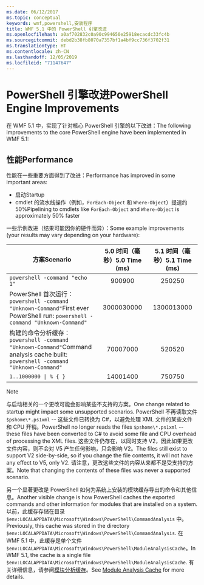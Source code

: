 ```yaml
---
ms.date: 06/12/2017
ms.topic: conceptual
keywords: wmf,powershell,安装程序
title: WMF 5.1 中的 PowerShell 引擎改进
ms.openlocfilehash: a0af702832c0a90c994650e25918ecacdc33fc4b
ms.sourcegitcommit: debd2b38fb8070a7357bf1a4bf9cc736f3702f31
ms.translationtype: HT
ms.contentlocale: zh-CN
ms.lasthandoff: 12/05/2019
ms.locfileid: "71147647"
---
```

# <a name="powershell-engine-improvements"></a><span data-ttu-id="5386b-103">PowerShell 引擎改进</span><span class="sxs-lookup"><span data-stu-id="5386b-103">PowerShell Engine Improvements</span></span>

<span data-ttu-id="5386b-104">在 WMF 5.1 中，实现了针对核心 PowerShell 引擎的以下改进：</span><span class="sxs-lookup"><span data-stu-id="5386b-104">The following improvements to the core PowerShell engine have been implemented in WMF 5.1:</span></span>

## <a name="performance"></a><span data-ttu-id="5386b-105">性能</span><span class="sxs-lookup"><span data-stu-id="5386b-105">Performance</span></span>

<span data-ttu-id="5386b-106">性能在一些重要方面得到了改进：</span><span class="sxs-lookup"><span data-stu-id="5386b-106">Performance has improved in some important areas:</span></span>

- <span data-ttu-id="5386b-107">启动</span><span class="sxs-lookup"><span data-stu-id="5386b-107">Startup</span></span>
- <span data-ttu-id="5386b-108">cmdlet 的流水线操作（例如，`ForEach-Object` 和 `Where-Object`）提速约 50%</span><span class="sxs-lookup"><span data-stu-id="5386b-108">Pipelining to cmdlets like `ForEach-Object` and `Where-Object` is approximately 50% faster</span></span>

<span data-ttu-id="5386b-109">一些示例改进（结果可能因你的硬件而异）：</span><span class="sxs-lookup"><span data-stu-id="5386b-109">Some example improvements (your results may vary depending on your hardware):</span></span>

| <span data-ttu-id="5386b-110">方案</span><span class="sxs-lookup"><span data-stu-id="5386b-110">Scenario</span></span> | <span data-ttu-id="5386b-111">5.0 时间（毫秒）</span><span class="sxs-lookup"><span data-stu-id="5386b-111">5.0 Time (ms)</span></span> | <span data-ttu-id="5386b-112">5.1 时间（毫秒）</span><span class="sxs-lookup"><span data-stu-id="5386b-112">5.1 Time (ms)</span></span> |
| -------- | :---------------: | :---------------: |
| `powershell -command "echo 1"` | <span data-ttu-id="5386b-113">900</span><span class="sxs-lookup"><span data-stu-id="5386b-113">900</span></span> | <span data-ttu-id="5386b-114">250</span><span class="sxs-lookup"><span data-stu-id="5386b-114">250</span></span> |
| <span data-ttu-id="5386b-115">PowerShell 首次运行：`powershell -command "Unknown-Command"`</span><span class="sxs-lookup"><span data-stu-id="5386b-115">First ever PowerShell run: `powershell -command "Unknown-Command"`</span></span> | <span data-ttu-id="5386b-116">30000</span><span class="sxs-lookup"><span data-stu-id="5386b-116">30000</span></span> | <span data-ttu-id="5386b-117">13000</span><span class="sxs-lookup"><span data-stu-id="5386b-117">13000</span></span> |
| <span data-ttu-id="5386b-118">构建的命令分析缓存：`powershell -command "Unknown-Command"`</span><span class="sxs-lookup"><span data-stu-id="5386b-118">Command analysis cache built: `powershell -command "Unknown-Command"`</span></span> | <span data-ttu-id="5386b-119">7000</span><span class="sxs-lookup"><span data-stu-id="5386b-119">7000</span></span> | <span data-ttu-id="5386b-120">520</span><span class="sxs-lookup"><span data-stu-id="5386b-120">520</span></span> |
| <code>1..1000000 &#124; % { }</code> | <span data-ttu-id="5386b-121">1400</span><span class="sxs-lookup"><span data-stu-id="5386b-121">1400</span></span> | <span data-ttu-id="5386b-122">750</span><span class="sxs-lookup"><span data-stu-id="5386b-122">750</span></span> |

> [!NOTE]
> <span data-ttu-id="5386b-123">与启动相关的一个更改可能会影响某些不支持的方案。</span><span class="sxs-lookup"><span data-stu-id="5386b-123">One change related to startup might impact some unsupported scenarios.</span></span> <span data-ttu-id="5386b-124">PowerShell 不再读取文件 `$pshome\*.ps1xml` -- 这些文件已转换为 C#，以避免处理 XML 文件的某些文件和 CPU 开销。</span><span class="sxs-lookup"><span data-stu-id="5386b-124">PowerShell no longer reads the files `$pshome\*.ps1xml` -- these files have been converted to C# to avoid some file and CPU overhead of processing the XML files.</span></span> <span data-ttu-id="5386b-125">这些文件仍存在，以同时支持 V2，因此如果更改文件内容，则不会对 V5 产生任何影响，只会影响 V2。</span><span class="sxs-lookup"><span data-stu-id="5386b-125">The files still exist to support V2 side-by-side, so if you change the file contents, it will not have any effect to V5, only V2.</span></span> <span data-ttu-id="5386b-126">请注意，更改这些文件的内容从来都不是受支持的方案。</span><span class="sxs-lookup"><span data-stu-id="5386b-126">Note that changing the contents of these files was never a supported scenario.</span></span>

<span data-ttu-id="5386b-127">另一个显著更改是 PowerShell 如何为系统上安装的模块缓存导出的命令和其他信息。</span><span class="sxs-lookup"><span data-stu-id="5386b-127">Another visible change is how PowerShell caches the exported commands and other information for modules that are installed on a system.</span></span> <span data-ttu-id="5386b-128">以前，此缓存存储在目录 `$env:LOCALAPPDATA\Microsoft\Windows\PowerShell\CommandAnalysis` 中。</span><span class="sxs-lookup"><span data-stu-id="5386b-128">Previously, this cache was stored in the directory `$env:LOCALAPPDATA\Microsoft\Windows\PowerShell\CommandAnalysis`.</span></span> <span data-ttu-id="5386b-129">在 WMF 5.1 中，此缓存是单个文件 `$env:LOCALAPPDATA\Microsoft\Windows\PowerShell\ModuleAnalysisCache`。</span><span class="sxs-lookup"><span data-stu-id="5386b-129">In WMF 5.1, the cache is a single file `$env:LOCALAPPDATA\Microsoft\Windows\PowerShell\ModuleAnalysisCache`.</span></span> <span data-ttu-id="5386b-130">有关详细信息，请参阅[模块分析缓存](release-notes.md#module-analysis-cache)。</span><span class="sxs-lookup"><span data-stu-id="5386b-130">See [Module Analysis Cache](release-notes.md#module-analysis-cache) for more details.</span></span>